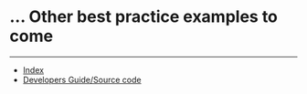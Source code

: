 # ... Other best practice examples to come



---

- [Index](/hx-deploy-tool/docs/index)
- [Developers Guide/Source code](https://github.com/helix-collective/hx-deploy-tool)
